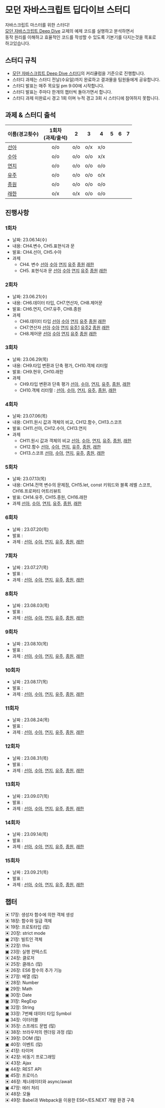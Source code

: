 # 모던 자바스크립트 딥다이브 스터디

자바스크립트 마스터를 위한 스터디!  
[모던 자바스크립트 Deep Dive](https://github.com/wikibook/mjs) 교제의 예제 코드를 실행하고 분석하면서  
동작 원리를 이해하고 효율적인 코드를 작성할 수 있도록 기본기를 다지는것을 목표로 하고있습니다.

## 스터디 규칙

- [모던 자바스크립트 Deep Dive 스터디](https://www.youtube.com/playlist?list=PLjQV3hketAJnP_ceUiPCc8GnNQ0REpCqr)의 커리큘럼을 기준으로 진행합니다.
- 스터디 과제는 스터디 전날(수요일)까지 완료하고 결과물을 팀원들에게 공유합니다.
- 스터디 발표는 매주 목요일 pm 9:00에 시작합니다.
- 스터디 발표는 주마다 한개의 챕터씩 돌아가면서 합니다.
- 스터디 과제 미완료시 경고 1회 이며 누적 경고 3회 시 스터디에 참여하지 못합니다.

## 과제 & 스터디 출석

| 이름(경고횟수)                            | 1회차<br>(과제/출석) | 2   | 3   | 4   | 5   | 6   | 7   |
| ----------------------------------------- | :---: | :---: | :---: | :---: | :---: | :---: | --- |
| [선아](https://github.com/hellojoyworldz) |  o/o  | o/o | o/x | x/o |
| [수아](https://github.com/yppeu)          |  o/o  | o/o | o/o | x/x |
| [연지](https://github.com/yeonjikimro)    |  o/o  | o/o | o/o | o/o |
| [유주](https://github.com/yuzulike)       |  o/o  | o/o | o/o | o/x |
| [종원](https://github.com/Ubermensch0608) |  o/o  | o/o | o/o | o/o |
| [래한](https://github.com/rae-han)        |  o/x  | o/x | o/o | o/o |




## 진행사항

### 1회차
- 날짜: 23.06.14(수)
- 내용: CH4.변수, CH5.표현식과 문
- 발표: CH4.선아, CH5.수아
- 과제
  - CH4. 변수
    [선아](https://github.com/hellojoyworldz/modern-javasciprt-deep-dive/tree/master/CH4.%20%EB%B3%80%EC%88%98/sunah)
    [수아](https://aqusua.tistory.com/19)
    [연지](https://blog.naver.com/duswlskfk42/223128150767)
    [유주](https://velog.io/@leah1225/javascript-deep-dive-4%EC%9E%A5-%EB%B3%80%EC%88%98)
    [종원](https://fantasy-iris-224.notion.site/Ch4-c5bbe1898dd24039b020ef1f11353a17?pvs=4)
    [래한](https://www.notion.so/raehan/4-1e4fccf5f1284d838b81051710f4167e?pvs=4)
  - CH5. 표현식과 문
    [선아](https://github.com/hellojoyworldz/modern-javasciprt-deep-dive/tree/master/CH5.%20%ED%91%9C%ED%98%84%EC%8B%9D%EA%B3%BC%EB%AC%B8/sunah)
    [수아](https://aqusua.tistory.com/21)
    [연지](https://blog.naver.com/duswlskfk42/223128160921)
    [유주](https://velog.io/@leah1225/Javascript-Deep-Dive-5%EC%9E%A5-%ED%91%9C%ED%98%84%EC%8B%9D%EA%B3%BC-%EB%AC%B8)
    [종원](https://fantasy-iris-224.notion.site/Ch5-59548e0f725545fbb5efd0ad896738cf?pvs=4)
    [래한](https://www.notion.so/raehan/5-ccae764153fa48f9ba3dba27c6025390?pvs=4)

### 2회차
- 날짜: 23.06.21(수)
- 내용: CH6.데이터 타입, CH7.연산자, CH8.제어문
- 발표: CH6.연지, CH7.유주, CH8.종원
- 과제
  - CH6.데이터 타입
    [선아](https://github.com/hellojoyworldz/modern-javasciprt-deep-dive/blob/master/CH6.%20%EB%8D%B0%EC%9D%B4%ED%84%B0%20%ED%83%80%EC%9E%85/sunah/README.md)
    [수아](https://aqusua.tistory.com/26)
    [연지](https://blog.naver.com/PostView.naver?blogId=duswlskfk42&logNo=223133563634&parentCategoryNo=&categoryNo=41&viewDate=&isShowPopularPosts=false&from=postView)
    [유주](https://velog.io/@leah1225/Javascript-Deep-Dive-6장-데이터-타입)
    [종원](https://fantasy-iris-224.notion.site/ch-06-28fd68385a6047e4a41e6bcb2408d21e)
    [래한](https://www.notion.so/raehan/6-75eed5db980e4660b0cb00602d759d09?pvs=4)
  - CH7.연산자
    [선아](https://github.com/hellojoyworldz/modern-javasciprt-deep-dive/blob/master/CH7.%20%EC%97%B0%EC%82%B0%EC%9E%90/sunah/README.md)
    [수아](https://aqusua.tistory.com/27?category=1028778)
    [연지](https://blog.naver.com/PostView.naver?blogId=duswlskfk42&logNo=223134303110&categoryNo=41&parentCategoryNo=0&viewDate=&currentPage=1&postListTopCurrentPage=1&from=postView&userTopListOpen=true&userTopListCount=5&userTopListManageOpen=false&userTopListCurrentPage=1)
    [유주1](https://velog.io/@leah1225/Javascript-Deep-Dive-7장-연산자)
    [유주2](https://velog.io/@leah1225/Javascript-Deep-Dive-7장-연산자-2)
    [종원](https://fantasy-iris-224.notion.site/ch-07-52c647e8e49d4137bfcf45b0cd1121cd)
    [래한](https://www.notion.so/raehan/7-f0dfea673b494689989fbc0b7f50e685?pvs=4)
  - CH8.제어문
    [선아](https://github.com/hellojoyworldz/modern-javasciprt-deep-dive/blob/master/CH8.%20%EC%A0%9C%EC%96%B4%EB%AC%B8/sunah/README.md)
    [수아](https://aqusua.tistory.com/28?category=1028778)
    [연지](https://blog.naver.com/PostView.naver?blogId=duswlskfk42&logNo=223134348164&categoryNo=41&parentCategoryNo=0&viewDate=&currentPage=1&postListTopCurrentPage=1&from=postView&userTopListOpen=true&userTopListCount=5&userTopListManageOpen=false&userTopListCurrentPage=1)
    [유주](https://velog.io/@leah1225/Javascript-Deep-Dive-8장-제어문)
    [종원](https://fantasy-iris-224.notion.site/ch-08-daf46ad3c01b42f1acfbc240d5f24979)
    [래한](https://www.notion.so/raehan/8-b62693a930174ac1805583fa9205c134?pvs=4)

### 3회차
- 날짜: 23.06.29(목)
- 내용: CH9.타입 변환과 단축 평가, CH10.객체 리터럴
- 발표: CH9.현우, CH10.래한
- 과제
  - CH9.타입 변환과 단축 평가 
    [선아](https://github.com/hellojoyworldz/modern-javasciprt-deep-dive/blob/master/CH09.%20%ED%83%80%EC%9E%85%20%EB%B3%80%ED%99%98%EA%B3%BC%20%EB%8B%A8%EC%B6%95%20%ED%8F%89%EA%B0%80/sunah/README.md),
    [수아](https://aqusua.tistory.com/29?category=1028778),
    [연지](https://blog.naver.com/duswlskfk42/223139273139),
    [유주](https://velog.io/@leah1225/Javascript-Deep-Dive-9%EC%9E%A5-%ED%83%80%EC%9E%85-%EB%B3%80%ED%99%98%EA%B3%BC-%EB%8B%A8%EC%B6%95-%ED%8F%89%EA%B0%80),
    [종원](https://www.notion.so/ch-09-c2c85e45c46141efa7fd93dc1dcf0861?pvs=4),
    [래한](https://www.notion.so/raehan/9-ab36f3f5ac6a4e2cbaf6f0a4fa2584f3?pvs=4)
  - CH10.객체 리터럴 :
    [선아](https://github.com/hellojoyworldz/modern-javasciprt-deep-dive/blob/master/CH10.%20%EA%B0%9D%EC%B2%B4%20%EB%A6%AC%ED%84%B0%EB%9F%B4/sunah/README.md),
    [수아](https://aqusua.tistory.com/30),
    [연지](https://blog.naver.com/duswlskfk42/223139493423),
    [유주](https://velog.io/@leah1225/Javascript-Deep-Dive-10%EC%9E%A5-%EA%B0%9D%EC%B2%B4-%EB%A6%AC%ED%84%B0%EB%9F%B4),
    [종원](https://www.notion.so/ch-10-e961772ba0bb411f987222ebb7314f32?pvs=4),
    [래한](https://www.notion.so/raehan/10-42f6be7cae39473db2b802b4b54169a9?pvs=4)

### 4회차
- 날짜: 23.07.06(목)
- 내용: CH11.원시 값과 객체의 비교, CH12.함수, CH13.스코프
- 발표: CH11.선아, CH12.수아, CH13.연지
- 과제
  - CH11.원시 값과 객체의 비교
    [선아](https://github.com/hellojoyworldz/modern-javasciprt-deep-dive/tree/sunah/CH11.%20%EC%9B%90%EC%8B%9C%20%EA%B0%92%EA%B3%BC%20%EA%B0%9D%EC%B2%B4%EC%9D%98%20%EB%B9%84%EA%B5%90/sunah),
    [수아](),
    [연지](https://blog.naver.com/duswlskfk42/223144720323),
    [유주](https://velog.io/@leah1225/Javascript-Deep-Dive-11%EC%9E%A5-%EC%9B%90%EC%8B%9C-%EA%B0%92%EA%B3%BC-%EA%B0%9D%EC%B2%B4%EC%9D%98-%EB%B9%84%EA%B5%90),
    [종원](https://www.notion.so/ed8ff16bbe634aec94fa15dd890e50d5?pvs=4),
    [래한](https://www.notion.so/raehan/11-6dac3f0f5ff84e21b5f95737e929b80a?pvs=4)
  - CH12.함수
    [선아](),
    [수아](),
    [연지](https://blog.naver.com/duswlskfk42/223144747801),
    [유주](https://velog.io/@leah1225/Javascript-Deep-Dive-12%EC%9E%A5-%ED%95%A8%EC%88%98-1),
    [종원](https://www.notion.so/ch-12-b237ca4ea45243878d16babf010ac237?pvs=4),
    [래한](https://www.notion.so/raehan/12-0516c6039a4442abbc7bf1809e18a605?pvs=4)
  - CH13.스코프
    [선아](),
    [수아](),
    [연지](https://blog.naver.com/duswlskfk42/223148002958),
    [유주](https://velog.io/@leah1225/Javascript-Deep-Dive-13%EC%9E%A5-%EC%8A%A4%EC%BD%94%ED%94%84),
    [종원](https://www.notion.so/b76187acf263421c98c0cf3d51b3452d?pvs=4),
    [래한](https://www.notion.so/raehan/13-8f4085f65bf24f64a49fea999d702ca5?pvs=4)

### 5회차
- 날짜: 23.07.13(목)
- 내용: CH14.전역 변수의 문제점, CH15.let, const 키워드와 블록 레벨 스코프, CH16.프로퍼티 어트리뷰트
- 발표: CH14.유주, CH15.종원, CH16.래한
- 과제
    [선아](),
    [수아](),
    [연지](),
    [유주](),
    [종원](),
    [래한]()

### 6회차
- 날짜 : 23.07.20(목)
- 발표 :
- 과제 :
    [선아](),
    [수아](),
    [연지](),
    [유주](),
    [종원](),
    [래한]()
### 7회차
- 날짜 : 23.07.27(목)
- 발표 :
- 과제 :
    [선아](),
    [수아](),
    [연지](),
    [유주](),
    [종원](),
    [래한]()
### 8회차
- 날짜 : 23.08.03(목)
- 발표 :
- 과제 :
    [선아](),
    [수아](),
    [연지](),
    [유주](),
    [종원](),
    [래한]()
### 9회차
- 날짜 : 23.08.10(목)
- 발표 :
- 과제 :
    [선아](),
    [수아](),
    [연지](),
    [유주](),
    [종원](),
    [래한]()

### 10회차
- 날짜 : 23.08.17(목)
- 발표 :
- 과제 :
    [선아](),
    [수아](),
    [연지](),
    [유주](),
    [종원](),
    [래한]()

### 11회차
- 날짜 : 23.08.24(목)
- 발표 :
- 과제 :
    [선아](),
    [수아](),
    [연지](),
    [유주](),
    [종원](),
    [래한]()

### 12회차
- 날짜 : 23.08.31(목)
- 발표 :
- 과제 :
    [선아](),
    [수아](),
    [연지](),
    [유주](),
    [종원](),
    [래한]()

### 13회차
- 날짜 : 23.09.07(목)
- 발표 :
- 과제 :
    [선아](),
    [수아](),
    [연지](),
    [유주](),
    [종원](),
    [래한]()

### 14회차
- 날짜 : 23.09.14(목)
- 발표 :
- 과제 :
    [선아](),
    [수아](),
    [연지](),
    [유주](),
    [종원](),
    [래한]()

### 15회차
- 날짜 : 23.09.21(목)
- 발표 :
- 과제 :
    [선아](),
    [수아](),
    [연지](),
    [유주](),
    [종원](),
    [래한]()

## 챕터
▣ 17장: 생성자 함수에 의한 객체 생성  
▣ 18장: 함수와 일급 객체  
▣ 19장: 프로토타입 (많)  
▣ 20장: strict mode  
▣ 21장: 빌트인 객체  
▣ 22장: this  
▣ 23장: 실행 컨텍스트  
▣ 24장: 클로저  
▣ 25장: 클래스 (많)  
▣ 26장: ES6 함수의 추가 기능   
▣ 27장: 배열 (많)  
▣ 28장: Number  
▣ 29장: Math  
▣ 30장: Date  
▣ 31장: RegExp  
▣ 32장: String  
▣ 33장: 7번째 데이터 타입 Symbol  
▣ 34장: 이터러블  
▣ 35장: 스프레드 문법 (많)  
▣ 38장: 브라우저의 렌더링 과정 (많)  
▣ 39장: DOM (많)  
▣ 40장: 이벤트 (많)  
▣ 41장: 타이머  
▣ 42장: 비동기 프로그래밍  
▣ 43장: Ajax  
▣ 44장: REST API  
▣ 45장: 프로미스  
▣ 46장: 제너레이터와 async/await  
▣ 47장: 에러 처리  
▣ 48장: 모듈  
▣ 49장: Babel과 Webpack을 이용한 ES6+/ES.NEXT 개발 환경 구축
